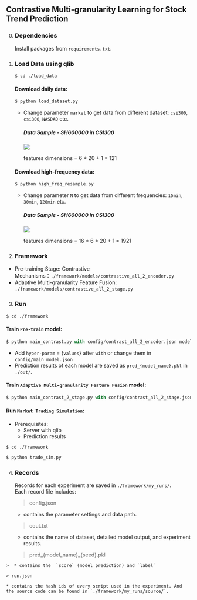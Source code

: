 ## Contrastive Multi-granularity Learning for Stock Trend Prediction

0. ### **Dependencies**

   Install packages from `requirements.txt`.  


1. ### **Load Data using qlib**
	```linux
	$ cd ./load_data
	```

	#### Download daily data:

	```python
	$ python load_dataset.py
	```
	* Change parameter `market` to get data from different dataset: `csi300`, `csi800`, `NASDAQ` etc.

	  ##### Data Sample - SH600000 in CSI300

	  ![](https://ftp.bmp.ovh/imgs/2021/02/28e2e1b545cf8ffc.png)
	
	  features dimensions = 6 * 20 + 1 = 121

	#### Download high-frequency data:
	
	```python
	$ python high_freq_resample.py
	```
	
	* Change parameter `N` to get data from different frequencies: `15min`, `30min`, `120min` etc.
	
	  ##### Data Sample - SH600000 in CSI300
	
        ![](https://ftp.bmp.ovh/imgs/2021/02/21213511c92c4c44.png)
	
	  features dimensions = 16 * 6 * 20 + 1 = 1921

2. ### **Framework**
* Pre-training Stage: Contrastive Mechanisms：`./framework/models/contrastive_all_2_encoder.py`
* Adaptive Multi-granularity Feature Fusion: `./framework/models/contrastive_all_2_stage.py`
3. ### **Run**
  ```linux
  $ cd ./framework
  ```

  #### Train `Pre-train` model:

  ```python
  $ python main_contrast.py with config/contrast_all_2_encoder.json model_name=contrastive_all_2_encoder
  ```

  * Add `hyper-param` = {`values`} after `with` or change them in `config/main_model.json`
  * Prediction results of each model are saved as `pred_{model_name}.pkl` in `./out/`.

  #### Train `Adaptive Multi-granularity Feature Fusion` model:

  ```python
  $ python main_contrast_2_stage.py with config/contrast_all_2_stage.json model_name=contrastive_all_2_stage
  ```


  #### Run `Market Trading Simulation`:
  * Prerequisites:   
  	* Server with qlib
  	* Prediction results 
  ```linux
  $ cd ./framework
  ```
  ```python
  $ python trade_sim.py
  ```
4. ### **Records**
	Records for each experiment are saved in `./framework/my_runs/`.  
	Each record file includes: 
	> config.json
	* contains the parameter settings and data path.

	> cout.txt
	* contains the name of dataset, detailed model output, and experiment results.

	> pred_{model_name}_{seed}.pkl
  >
	>  * contains the  `score` (model prediction) and `label`
	
	> run.json
	
	* contains the hash ids of every script used in the experiment. And the source code can be found in `./framework/my_runs/source/`.
